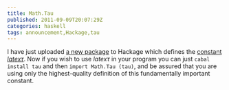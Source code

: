 ```yaml
---
title: Math.Tau
published: 2011-09-09T20:07:29Z
categories: haskell
tags: announcement,Hackage,tau
---
```


I have just uploaded <a href="http://hackage.haskell.org/package/tau" title="The tau package">a new package</a> to Hackage which defines the <a href="http://tauday.com">constant $latex \tau$</a>.  Now if you wish to use $latex \tau$ in your program you can just <code>cabal install tau</code> and then <code>import Math.Tau (tau)</code>, and be assured that you are using only the highest-quality definition of this fundamentally important constant.

